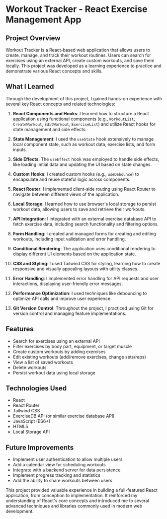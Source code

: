 # Workout Tracker - React Exercise Management App

## Project Overview
Workout Tracker is a React-based web application that allows users to create, manage, and track their workout routines. Users can search for exercises using an external API, create custom workouts, and save them locally. This project was developed as a learning experience to practice and demonstrate various React concepts and skills.

## What I Learned
Through the development of this project, I gained hands-on experience with several key React concepts and related technologies:

1. **React Components and Hooks**: I learned how to structure a React application using functional components (e.g., `WorkoutList`, `CreateWorkout`, `EditWorkout`, `ExerciseList`) and utilize React hooks for state management and side effects.

2. **State Management**: I used the `useState` hook extensively to manage local component state, such as workout data, exercise lists, and form inputs.

3. **Side Effects**: The `useEffect` hook was employed to handle side effects, like loading initial data and updating the UI based on state changes.

4. **Custom Hooks**: I created custom hooks (e.g., `useDebounce`) to encapsulate and reuse stateful logic across components.

5. **React Router**: I implemented client-side routing using React Router to navigate between different views of the application.

6. **Local Storage**: I learned how to use browser's local storage to persist workout data, allowing users to save and retrieve their workouts.

7. **API Integration**: I integrated with an external exercise database API to fetch exercise data, including search functionality and filtering options.

8. **Form Handling**: I created and managed forms for creating and editing workouts, including input validation and error handling.

9. **Conditional Rendering**: The application uses conditional rendering to display different UI elements based on the application state.

10. **CSS and Styling**: I used Tailwind CSS for styling, learning how to create responsive and visually appealing layouts with utility classes.

11. **Error Handling**: I implemented error handling for API requests and user interactions, displaying user-friendly error messages.

12. **Performance Optimization**: I used techniques like debouncing to optimize API calls and improve user experience.

13. **Git Version Control**: Throughout the project, I practiced using Git for version control and managing feature implementations.

## Features
* Search for exercises using an external API
* Filter exercises by body part, equipment, or target muscle
* Create custom workouts by adding exercises
* Edit existing workouts (add/remove exercises, change sets/reps)
* View a list of saved workouts
* Delete workouts
* Persist workout data using local storage

## Technologies Used
* React
* React Router
* Tailwind CSS
* ExerciseDB API (or similar exercise database API)
* JavaScript (ES6+)
* HTML5
* Local Storage API

## Future Improvements
* Implement user authentication to allow multiple users
* Add a calendar view for scheduling workouts
* Integrate with a backend server for data persistence
* Implement progress tracking and statistics
* Add the ability to share workouts between users

This project provided valuable experience in building a full-featured React application, from conception to implementation. It reinforced my understanding of React's core concepts and introduced me to several advanced techniques and libraries commonly used in modern web development.